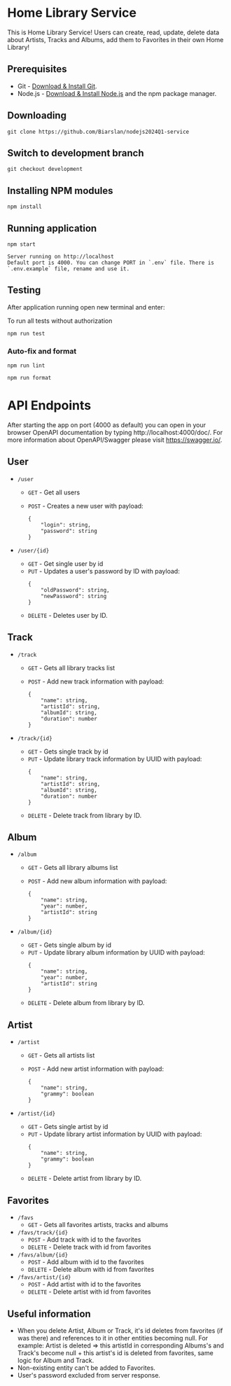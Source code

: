 # Home Library Service

This is Home Library Service! Users can create, read, update, delete data about Artists, Tracks and Albums, add them to Favorites in their own Home Library!

## Prerequisites

- Git - [Download & Install Git](https://git-scm.com/downloads).
- Node.js - [Download & Install Node.js](https://nodejs.org/en/download/) and the npm package manager.

## Downloading

```
git clone https://github.com/Biarslan/nodejs2024Q1-service
```

## Switch to development branch

```
git checkout development
```

## Installing NPM modules

```
npm install
```

## Running application

```
npm start
```

    Server running on http://localhost
    Default port is 4000. You can change PORT in `.env` file. There is `.env.example` file, rename and use it.

## Testing

After application running open new terminal and enter:

To run all tests without authorization

```
npm run test
```

### Auto-fix and format

```
npm run lint
```

```
npm run format
```

# API Endpoints

After starting the app on port (4000 as default) you can open
in your browser OpenAPI documentation by typing http://localhost:4000/doc/.
For more information about OpenAPI/Swagger please visit https://swagger.io/.

## User

- `/user`

  - `GET` - Get all users
  - `POST` - Creates a new user with payload:

    ```
    {
        "login": string,
        "password": string
    }
    ```

- `/user/{id}`
  - `GET` - Get single user by id
  - `PUT` - Updates a user's password by ID with payload:
    ```
    {
        "oldPassword": string,
        "newPassword": string
    }
    ```
  - `DELETE` - Deletes user by ID.

## Track

- `/track`

  - `GET` - Gets all library tracks list
  - `POST` - Add new track information with payload:

    ```
    {
        "name": string,
        "artistId": string,
        "albumId": string,
        "duration": number
    }
    ```

- `/track/{id}`
  - `GET` - Gets single track by id
  - `PUT` - Update library track information by UUID with payload:
    ```
    {
        "name": string,
        "artistId": string,
        "albumId": string,
        "duration": number
    }
    ```
  - `DELETE` - Delete track from library by ID.

## Album

- `/album`

  - `GET` - Gets all library albums list
  - `POST` - Add new album information with payload:

    ```
    {
        "name": string,
        "year": number,
        "artistId": string
    }
    ```

- `/album/{id}`
  - `GET` - Gets single album by id
  - `PUT` - Update library album information by UUID with payload:
    ```
    {
        "name": string,
        "year": number,
        "artistId": string
    }
    ```
  - `DELETE` - Delete album from library by ID.

## Artist

- `/artist`

  - `GET` - Gets all artists list
  - `POST` - Add new artist information with payload:

    ```
    {
        "name": string,
        "grammy": boolean
    }
    ```

- `/artist/{id}`
  - `GET` - Gets single artist by id
  - `PUT` - Update library artist information by UUID with payload:
    ```
    {
        "name": string,
        "grammy": boolean
    }
    ```
  - `DELETE` - Delete artist from library by ID.

## Favorites

- `/favs`
  - `GET` - Gets all favorites artists, tracks and albums
- `/favs/track/{id}`
  - `POST` - Add track with id to the favorites
  - `DELETE` - Delete track with id from favorites
- `/favs/album/{id}`
  - `POST` - Add album with id to the favorites
  - `DELETE` - Delete album with id from favorites
- `/favs/artist/{id}`
  - `POST` - Add artist with id to the favorites
  - `DELETE` - Delete artist with id from favorites

## Useful information

- When you delete Artist, Album or Track, it's id deletes from favorites (if was there) and references to it in other entities becoming null. For example: Artist is deleted => this artistId in corresponding Albums's and Track's become null + this artist's id is deleted from favorites, same logic for Album and Track.
- Non-existing entity can't be added to Favorites.
- User's password excluded from server response.
